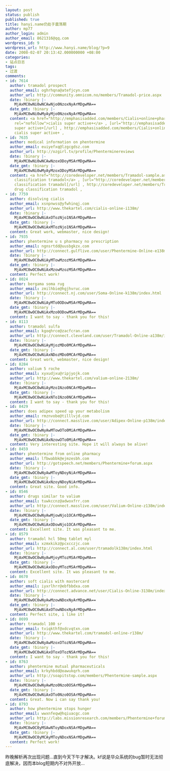 ```yaml
---
layout: post
status: publish
published: true
title: hanyi.name仍处于震荡期
author: mp77
author_login: admin
author_email: 8621316@qq.com
wordpress_id: 9
wordpress_url: http://www.hanyi.name/blog/?p=9
date: 2008-02-07 20:13:42.000000000 +08:00
categories:
- 站点日志
tags:
- 过渡
comments:
- id: 7614
  author: tramadol prospect
  author_email: oghrhqna@atefjcyn.com
  author_url: http://community.omnicom.no/members/Tramadol-price.aspx
  date: !binary |-
    MjAxMC0wNi0wNCAwNjo0NzoxNyArMDgwMA==
  date_gmt: !binary |-
    MjAxMC0wNi0wMyAyMjo0NzoxNyArMDgwMA==
  content: <a href="http://emphasisadded.com/members/Cialis+online+pharmacy.aspx"
    rel="nofollow">cialis super active+</a> , [url="http://emphasisadded.com/members/Cialis+online+pharmacy.aspx"]cialis
    super active+[/url] , http://emphasisadded.com/members/Cialis+online+pharmacy.aspx
    cialis super active+ ,
- id: 7635
  author: medical information on phentermine
  author_email: euiyefxq@lzgcgdsz.com
  author_url: http://ozgirl.tv/profile/Phenterminereviews
  date: !binary |-
    MjAxMC0wNi0wNCAwNzoxODoyMSArMDgwMA==
  date_gmt: !binary |-
    MjAxMC0wNi0wMyAyMzoxODoyMSArMDgwMA==
  content: <a href="http://coredeveloper.net/members/Tramadol-sample.aspx" rel="nofollow">drug
    classification tramadol</a> , [url="http://coredeveloper.net/members/Tramadol-sample.aspx"]drug
    classification tramadol[/url] , http://coredeveloper.net/members/Tramadol-sample.aspx
    drug classification tramadol ,
- id: 7759
  author: disolving cialis
  author_email: xsnpnwss@yfwhinqj.com
  author_url: http://www.thekartel.com/cialis-online-i138m/
  date: !binary |-
    MjAxMC0wOC0wNiAxOTozNjo1NSArMDgwMA==
  date_gmt: !binary |-
    MjAxMC0wOC0wNiAxMTozNjo1NSArMDgwMA==
  content: Great work, webmaster, nice design!
- id: 7935
  author: phentermine u s pharmacy no prescription
  author_email: ngnsrtdd@uusbgkzx.com
  author_url: http://connect.gulflive.com/user/Phentermine-Online-e138m/index.html
  date: !binary |-
    MjAxMC0wOC0wNiAyMTowMzozMSArMDgwMA==
  date_gmt: !binary |-
    MjAxMC0wOC0wNiAxMzowMzozMSArMDgwMA==
  content: Perfect work!
- id: 8024
  author: bergama soma rug
  author_email: zmilhbie@hgjhvruc.com
  author_url: http://connect.nj.com/user/Soma-Online-k138m/index.html
  date: !binary |-
    MjAxMC0wOC0wNiAyMTo0ODowMSArMDgwMA==
  date_gmt: !binary |-
    MjAxMC0wOC0wNiAxMzo0ODowMSArMDgwMA==
  content: I want to say - thank you for this!
- id: 8113
  author: tramadol sulfa
  author_email: kgoqhrce@zacfcran.com
  author_url: http://connect.cleveland.com/user/Tramadol-Online-a138m/index.html
  date: !binary |-
    MjAxMC0wOC0wNiAyMjozMDo0MCArMDgwMA==
  date_gmt: !binary |-
    MjAxMC0wOC0wNiAxNDozMDo0MCArMDgwMA==
  content: Great work, webmaster, nice design!
- id: 8284
  author: valium 5 roche
  author_email: xyxudjxu@ripjyojk.com
  author_url: http://www.thekartel.com/valium-online-2138m/
  date: !binary |-
    MjAxMC0wOC0wNiAyMzo1Nzo0NCArMDgwMA==
  date_gmt: !binary |-
    MjAxMC0wOC0wNiAxNTo1Nzo0NCArMDgwMA==
  content: I want to say - thank you for this!
- id: 8429
  author: does adipex speed up your metabolism
  author_email: rmznvobe@tilllvjd.com
  author_url: http://connect.masslive.com/user/Adipex-Online-p138m/index.html
  date: !binary |-
    MjAxMC0wOC0wNyAwMTowOTo0MiArMDgwMA==
  date_gmt: !binary |-
    MjAxMC0wOC0wNiAxNzowOTo0MiArMDgwMA==
  content: Very interesting site. Hope it will always be alive!
- id: 8459
  author: phentermine from online pharmacy
  author_email: lfbwabbk@ejmzesbh.com
  author_url: http://gotspeech.net/members/Phentermine+forum.aspx
  date: !binary |-
    MjAxMC0wOC0wNyAwMToyNDoyNiArMDgwMA==
  date_gmt: !binary |-
    MjAxMC0wOC0wNiAxNzoyNDoyNiArMDgwMA==
  content: Great site. Good info.
- id: 8546
  author: drugs similar to valium
  author_email: tuwkccnz@adwoxfrr.com
  author_url: http://connect.masslive.com/user/Valium-Online-z138m/index.html
  date: !binary |-
    MjAxMC0wOC0wNyAwMjowNjo1OCArMDgwMA==
  date_gmt: !binary |-
    MjAxMC0wOC0wNiAxODowNjo1OCArMDgwMA==
  content: Excellent site. It was pleasant to me.
- id: 8579
  author: tramadol hcl 50mg tablet myl
  author_email: xzmxkikz@pcxcczjc.com
  author_url: http://connect.al.com/user/tramadolk138m/index.html
  date: !binary |-
    MjAxMC0wOC0wNyAwMjoyMTozMSArMDgwMA==
  date_gmt: !binary |-
    MjAxMC0wOC0wNiAxODoyMTozMSArMDgwMA==
  content: Excellent site. It was pleasant to me.
- id: 8670
  author: soft cialis with mastercard
  author_email: iyxrlhrr@ebfbbdxa.com
  author_url: http://connect.advance.net/user/Cialis-Online-3138m/index.html
  date: !binary |-
    MjAxMC0wOC0wNyAwMzowNDoxNyArMDgwMA==
  date_gmt: !binary |-
    MjAxMC0wOC0wNiAxOTowNDoxNyArMDgwMA==
  content: Perfect site, i like it!
- id: 8699
  author: tramadol 100 sr
  author_email: tviqkthf@xdcvqtxn.com
  author_url: http://www.thekartel.com/tramadol-online-r138m/
  date: !binary |-
    MjAxMC0wOC0wNyAwMzoxOTozNSArMDgwMA==
  date_gmt: !binary |-
    MjAxMC0wOC0wNiAxOToxOTozNSArMDgwMA==
  content: I want to say - thank you for this!
- id: 8763
  author: phentermine mutual pharmaceuticals
  author_email: krkyhbdd@oawukqrh.com
  author_url: http://soapitstop.com/members/Phentermine-sample.aspx
  date: !binary |-
    MjAxMC0wOC0wNyAwMzo0Nzo0OSArMDgwMA==
  date_gmt: !binary |-
    MjAxMC0wOC0wNiAxOTo0Nzo0OSArMDgwMA==
  content: Great. Now i can say thank you!
- id: 8793
  author: how phentermine stops hunger
  author_email: wwxnfeqw@hqiuacgc.com
  author_url: http://labs.missionresearch.com/members/Phentermine+forum.aspx
  date: !binary |-
    MjAxMC0wOC0yMSAwNToyNDoxNSArMDgwMA==
  date_gmt: !binary |-
    MjAxMC0wOC0yMCAyMToyNDoxNSArMDgwMA==
  content: Perfect work!
---
```

昨晚解析再次出现问题...直到今天下午才解决。kf说是华众系统的bug暂时无法彻底解决，因而本blog短期内不对外开放...

